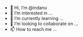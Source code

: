 - 👋 Hi, I’m @indanu
- 👀 I’m interested in ...
- 🌱 I’m currently learning ...
- 💞️ I’m looking to collaborate on ...
- 📫 How to reach me ...

<!---
indanu/indanu is a ✨ special ✨ repository because its `README.md` (this file) appears on your GitHub profile.
You can click the Preview link to take a look at your changes.
--->
